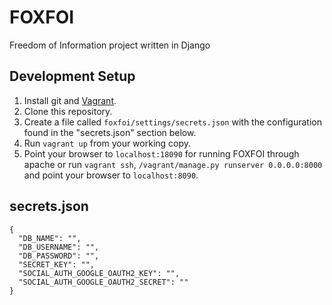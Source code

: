 FOXFOI
======

Freedom of Information project written in Django

Development Setup
-----------------
1. Install git and [Vagrant](https://docs.vagrantup.com).
2. Clone this repository.
3. Create a file called `foxfoi/settings/secrets.json` with the configuration found in the "secrets.json" section below.
4. Run `vagrant up` from your working copy.
5. Point your browser to `localhost:18090` for running FOXFOI through apache or run `vagrant ssh`, `/vagrant/manage.py runserver 0.0.0.0:8000` and point your browser to `localhost:8090`.

secrets.json
------------
```
{
  "DB_NAME": "",
  "DB_USERNAME": "",
  "DB_PASSWORD": "",
  "SECRET_KEY": "",
  "SOCIAL_AUTH_GOOGLE_OAUTH2_KEY": "",
  "SOCIAL_AUTH_GOOGLE_OAUTH2_SECRET": ""
}
```